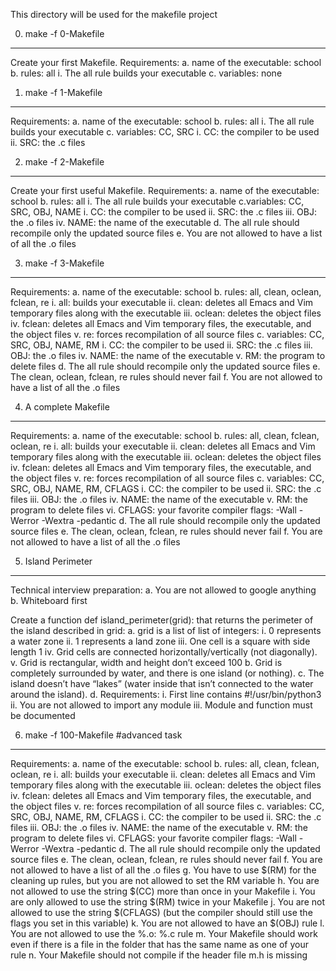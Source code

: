 This directory will be used for the makefile project

0. make -f 0-Makefile
----------------------
Create your first Makefile.
Requirements:
a. name of the executable: school
b. rules: all
	i. The all rule builds your executable
c. variables: none

1. make -f 1-Makefile
----------------------
Requirements:
a. name of the executable: school
b. rules: all
	i. The all rule builds your executable
c. variables: CC, SRC
	i. CC: the compiler to be used
	ii. SRC: the .c files

2. make -f 2-Makefile
-----------------------
Create your first useful Makefile.
Requirements:
a. name of the executable: school
b. rules: all
	i. The all rule builds your executable
c.variables: CC, SRC, OBJ, NAME
	i. CC: the compiler to be used
	ii. SRC: the .c files
	iii. OBJ: the .o files
	iv. NAME: the name of the executable
d. The all rule should recompile only the updated source files
e. You are not allowed to have a list of all the .o files

3. make -f 3-Makefile
---------------------
Requirements:
a. name of the executable: school
b. rules: all, clean, oclean, fclean, re
	i. all: builds your executable
	ii. clean: deletes all Emacs and Vim temporary files along with the executable
	iii. oclean: deletes the object files
	iv. fclean: deletes all Emacs and Vim temporary files, the executable, and the object files
	v. re: forces recompilation of all source files
c. variables: CC, SRC, OBJ, NAME, RM
	i. CC: the compiler to be used
	ii. SRC: the .c files
	iii. OBJ: the .o files
	iv. NAME: the name of the executable
	v. RM: the program to delete files
d. The all rule should recompile only the updated source files
e. The clean, oclean, fclean, re rules should never fail
f. You are not allowed to have a list of all the .o files

4. A complete Makefile
----------------------
Requirements:
a. name of the executable: school
b. rules: all, clean, fclean, oclean, re
	i. all: builds your executable
	ii. clean: deletes all Emacs and Vim temporary files along with the executable
	iii. oclean: deletes the object files
	iv. fclean: deletes all Emacs and Vim temporary files, the executable, and the object files
	v. re: forces recompilation of all source files
c. variables: CC, SRC, OBJ, NAME, RM, CFLAGS
	i. CC: the compiler to be used
	ii. SRC: the .c files
	iii. OBJ: the .o files
	iv. NAME: the name of the executable
	v. RM: the program to delete files
	vi. CFLAGS: your favorite compiler flags: -Wall -Werror -Wextra -pedantic
d. The all rule should recompile only the updated source files
e. The clean, oclean, fclean, re rules should never fail
f. You are not allowed to have a list of all the .o files

5. Island Perimeter
--------------------
Technical interview preparation:
	a. You are not allowed to google anything
	b. Whiteboard first

Create a function def island_perimeter(grid): that returns the perimeter of the island described in grid:
a. grid is a list of list of integers:
	i. 0 represents a water zone
	ii. 1 represents a land zone
	iii. One cell is a square with side length 1
	iv. Grid cells are connected horizontally/vertically (not diagonally).
	v. Grid is rectangular, width and height don’t exceed 100
b. Grid is completely surrounded by water, and there is one island (or nothing).
c. The island doesn’t have “lakes” (water inside that isn’t connected to the water around the island).
d. Requirements:
	i. First line contains #!/usr/bin/python3
	ii. You are not allowed to import any module
	iii. Module and function must be documented

6. make -f 100-Makefile
#advanced task
--------------------------
Requirements:
a. name of the executable: school
b. rules: all, clean, fclean, oclean, re
	i. all: builds your executable
	ii. clean: deletes all Emacs and Vim temporary files along with the executable
	iii. oclean: deletes the object files
	iv. fclean: deletes all Emacs and Vim temporary files, the executable, and the object files
	v. re: forces recompilation of all source files
c. variables: CC, SRC, OBJ, NAME, RM, CFLAGS
	i. CC: the compiler to be used
	ii. SRC: the .c files
	iii. OBJ: the .o files
	iv. NAME: the name of the executable
	v. RM: the program to delete files
	vi. CFLAGS: your favorite compiler flags: -Wall -Werror -Wextra -pedantic
d. The all rule should recompile only the updated source files
e. The clean, oclean, fclean, re rules should never fail
f. You are not allowed to have a list of all the .o files
g. You have to use $(RM) for the cleaning up rules, but you are not allowed to set the RM variable
h. You are not allowed to use the string $(CC) more than once in your Makefile
i. You are only allowed to use the string $(RM) twice in your Makefile
j. You are not allowed to use the string $(CFLAGS) (but the compiler should still use the flags you set in this variable)
k. You are not allowed to have an $(OBJ) rule
l. You are not allowed to use the %.o: %.c rule
m. Your Makefile should work even if there is a file in the folder that has the same name as one of your rule
n. Your Makefile should not compile if the header file m.h is missing
